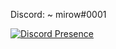 Discord:
~ mirow#0001

[![Discord Presence](https://lanyard.cnrad.dev/api/261046946754461696)](https://discord.com/users/261046946754461696)
